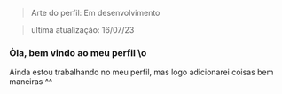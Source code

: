 > Arte do perfil: Em desenvolvimento

> ultima atualização: 16/07/23

### Òla, bem vindo ao meu perfil \o

Ainda estou trabalhando no meu perfil, mas logo adicionarei coisas bem maneiras ^^
